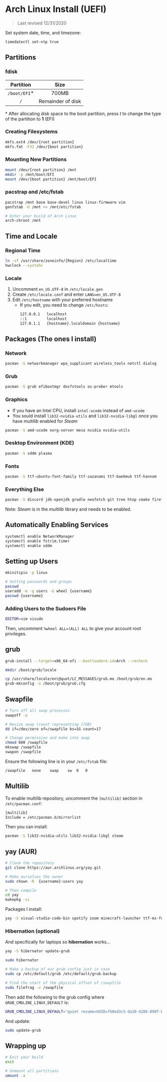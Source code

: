 # Arch Linux Install (UEFI)

> Last revised 12/31/2020

Set system date, time, and timezone:

```bash
timedatectl set-ntp true
```

## Partitions

### fdisk

| Partition    | Size              |
| :----------: | :---------------: |
| `/boot/EFI`* | 700MB             |
| `/`          | Remainder of disk |

\* After allocating disk space to the boot partition, press *t* to change the type of the partition to **1** (EFI)

### Creating Filesystems

```bash
mkfs.ext4 /dev/{root partition}
mkfs.fat -F32 /dev/{boot partition}
```

### Mounting New Partitions

```bash
mount /dev/{root partition} /mnt
mkdir -p /mnt/boot/EFI
mount /dev/{boot partition} /mnt/boot/EFI
```

### pacstrap and /etc/fstab

```bash
pacstrap /mnt base base-devel linux linux-firmware vim
genfstab -U /mnt >> /mnt/etc/fstab

# Enter your build of Arch Linux 
arch-chroot /mnt
```

## Time and Locale

### Regional Time

```bash
ln -sf /usr/share/zoneinfo/{Region} /etc/localtime
hwclock --systohc
```

### Locale

1. Uncomment `en_US.UTF-8` in `/etc/locale.gen`
2. Create `/etc/locale.conf` and enter `LANG=en_US.UTF-8`
3. Edit `/etc/hostname` with your preferred hostname
    - If you edit, you need to change `/etc/hosts`:
        ```bash
        127.0.0.1   localhost
        ::1         localhost
        127.0.1.1   {hostname}.localdomain {hostname}
        ```

## Packages (The ones I install)

### Network

```bash
pacman -S networkmanager wpa_supplicant wireless_tools netctl dialog 
```

### Grub

```bash
pacman -S grub efibootmgr dosfstools os-prober mtools
```

### Graphics

- If you have an Intel CPU, install `intel-ucode` instead of `amd-ucode`
- You sould install `lib32-nvidia-utils` and `lib32-nvidia-libgl` once you have *multilib* enabled for *Steam*

```bash
pacman -S amd-ucode xorg-server mesa nvidia nvidia-utils
```

### Desktop Environment (KDE)

```bash
pacman -S sddm plasma
```

### Fonts

```bash
pacman -S ttf-ubuntu-font-family ttf-sazanami ttf-baekmuk ttf-hannom
```

### Everything Else

```bash
pacman -S discord jdk-openjdk gradle neofetch git tree htop cmake firefox vlc libreoffice-fresh obs-studio partitionmanager konsole dolphin chromium python-pip spectacle wget unzip ntfs-3g openssh
```

Note: *Steam* is in the *multilib* library and needs to be enabled.

## Automatically Enabling Services

```bash
systemctl enable NetworkManager
systemctl enable fstrim.timer
systemctl enable sddm
```

## Setting up Users

```bash
mkinitcpio -p linux

# Setting passwords and groups
passwd
useradd -m -g users -G wheel {username}
passwd {username}
```

### Adding Users to the Sudoers File

```bash
EDITOR=vim visudo
```

Then, uncomment `%wheel ALL=(ALL) ALL` to give your account root privileges.

## grub

```bash
grub-install --target=x86_64-efi --bootloadere-id=Arch --recheck

mkdir /boot/grub/locale

cp /usr/share/locale/en\@quot/LC_MESSAGES/grub.mo /boot/grub/en.mo
grub-mkconfig -o /boot/grub/grub.cfg
```

## Swapfile

```bash
# Turn off all swap processes
swapoff -a

# Resize swap (count representing 17GB)
dd if=/dev/zero of=/swapfile bs=1G count=17

# Change permission and make into swap
chmod 600 /swapfile
mkswap /swapfile
swapon /swapfile
```

Ensure the following line is in your `/etc/fstab` file:

```bash
/swapfile   none    swap    sw  0   0
```

## Multilib

To enable multilib repository, uncomment the `[multilib]` section in `/etc/pacman.conf`:

```bash
[multilib]
Include = /etc/pacman.d/mirrorlist
```

Then you can install:

```bash
pacman -S lib32-nvidia-utils lib32-nvidia-libgl steam
```

## yay (AUR)

```bash
# Clone the repository
git clone https://aur.archlinux.org/yay.git

# Make ourselves the owner
sudo chown -R  {username}:users yay

# Then compile
cd yay
makepkg -si
```

Packages I install:

```bash
yay -S visual-studio-code-bin spotify zoom minecraft-launcher ttf-ms-fonts ttf-twemoji
```

### Hibernation (optional)

And specifically for laptops so **hibernation** works...

```bash
yay -S hibernator update-grub
```

```bash
sudo hibernator

# Make a backup of our grub config just in case
sudo cp /etc/default/grub /etc/default/grub.backup

# Find the start of the physical offset of /swapfile
sudo filefrag -v /swapfile
```

Then add the following to the grub config where `GRUB_CMDLINE_LINUX_DEFAULT` is:

```bash
GRUB_CMDLINE_LINUX_DEFAULT="quiet resume=UUID=f68ed3c5-da10-4288-890f-b83d8763e85e resume_offset={physical offset}"
```
And update:

```bash
sudo update-grub
```

## Wrapping up

```bash
# Exit your build 
exit

# Unmount all partitions
umount -a
```